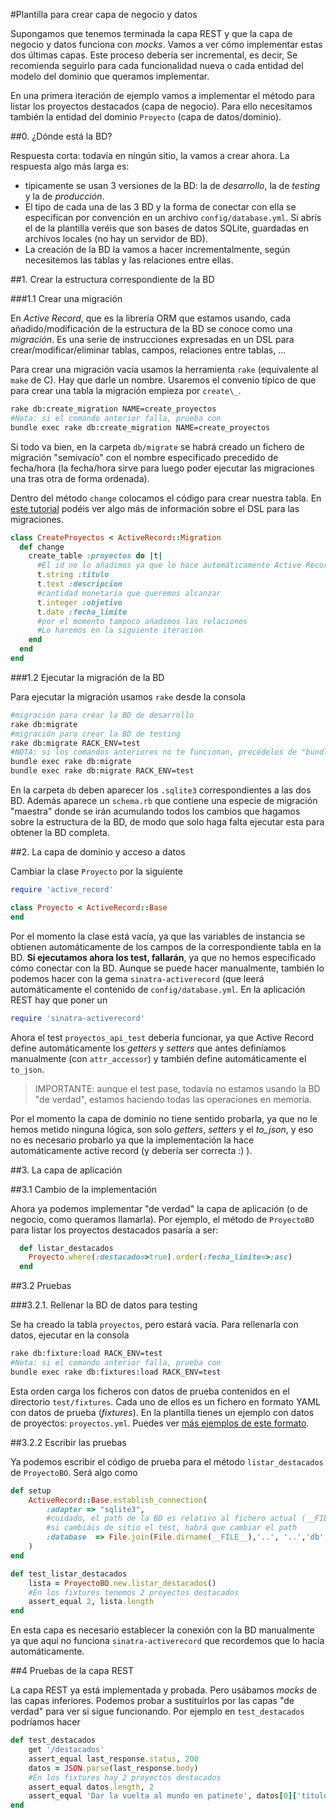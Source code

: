 #Plantilla para crear capa de negocio y datos


Supongamos que tenemos terminada la capa REST y que la capa de negocio y datos funciona con *mocks*. Vamos a ver cómo implementar estas dos últimas capas. Este proceso debería ser incremental, es decir, Se recomienda seguirlo para cada funcionalidad nueva o cada entidad del modelo del dominio que queramos implementar.

En una primera iteración de ejemplo vamos a implementar  el método para listar los proyectos destacados (capa de negocio). Para ello necesitamos también la entidad del dominio `Proyecto` (capa de datos/dominio).


##0. ¿Dónde está la BD?

Respuesta corta: todavía en ningún sitio, la vamos a crear ahora. La respuesta algo más larga es:

- típicamente se usan 3 versiones de la BD: la de *desarrollo*, la de *testing* y la de *producción*. 
- El tipo de cada una de las 3 BD y la forma de conectar con ella se especifican por convención en un archivo `config/database.yml`. Si abrís el de la plantilla veréis que son bases de datos SQLite, guardadas en archivos locales (no hay un servidor de BD).
- La creación de la BD la vamos a hacer incrementalmente, según necesitemos las tablas y las relaciones entre ellas.

##1. Crear la estructura correspondiente de la BD


###1.1 Crear una migración

En *Active Record*, que es la librería ORM que estamos usando, cada añadido/modificación de la estructura de la BD se conoce como una *migración*. Es una serie de instrucciones expresadas en un DSL para crear/modificar/eliminar tablas, campos, relaciones entre tablas, ... 

Para crear una migración vacía usamos la herramienta `rake` (equivalente al `make` de C). Hay que darle un nombre. Usaremos el convenio típico de que para crear una tabla la migración empieza por `create\_`.

```bash
rake db:create_migration NAME=create_proyectos
#Nota: si el comando anterior falla, prueba con 
bundle exec rake db:create_migration NAME=create_proyectos
```

Si todo va bien, en la carpeta `db/migrate` se habrá creado un fichero de migración "semivacío" con el nombre especificado precedido de fecha/hora (la fecha/hora sirve para luego poder ejecutar las migraciones una tras otra de forma ordenada).

Dentro del método `change` colocamos el código para crear nuestra tabla. En [este tutorial](http://guides.rubyonrails.org/migrations.html) podéis ver algo más de información sobre el DSL para las migraciones.

```ruby
class CreateProyectos < ActiveRecord::Migration
  def change
    create_table :proyectos do |t|
      #El id no lo añadimos ya que lo hace automáticamente Active Record
      t.string :titulo
      t.text :descripcion
      #cantidad monetaria que queremos alcanzar
      t.integer :objetivo
      t.date :fecha_limite
      #por el momento tampoco añadimos las relaciones
      #Lo haremos en la siguiente iteración
    end
  end
end
```

###1.2 Ejecutar la migración de la BD

Para ejecutar la migración usamos `rake` desde la consola

```bash
#migración para crear la BD de desarrollo
rake db:migrate
#migración para crear la BD de testing
rake db:migrate RACK_ENV=test
#NOTA: si los comandos anteriores no te funcionan, precédelos de "bundle exec"
bundle exec rake db:migrate
bundle exec rake db:migrate RACK_ENV=test
```

En la carpeta `db` deben aparecer los `.sqlite3` correspondientes a las dos BD. Además aparece un `schema.rb` que contiene una especie de migración "maestra" donde se irán acumulando todos los cambios que hagamos sobre la estructura de la BD, de modo que solo haga falta ejecutar esta para obtener la BD completa.


##2. La capa de dominio y acceso a datos

Cambiar la clase `Proyecto` por la siguiente

```ruby
require 'active_record'

class Proyecto < ActiveRecord::Base
end
```

Por el momento la clase está vacía, ya que las variables de instancia se obtienen automáticamente de los campos de la correspondiente tabla en la BD. **Si ejecutamos ahora los test, fallarán**, ya que no hemos especificado cómo conectar con la BD. Aunque se puede hacer manualmente, también lo podemos hacer con la gema `sinatra-activerecord` (que leerá automáticamente el contenido de `config/database.yml`. En la aplicación REST hay que poner un 

```ruby
require 'sinatra-activerecord'
```


Ahora el test `proyectos_api_test` debería funcionar, ya que Active Record define automáticamente los *getters* y *setters* que antes definíamos manualmente (con `attr_accessor`) y también define automáticamente el `to_json`. 

> IMPORTANTE: aunque el test pase, todavía no estamos usando la BD "de verdad", estamos haciendo todas las operaciones en memoria.


Por el momento la capa de dominio no tiene sentido probarla, ya que no le hemos metido ninguna lógica, son solo *getters*, *setters* y el *to_json*, y eso no es necesario probarlo ya que la implementación la hace automáticamente active record (y debería ser correcta :) ).


##3. La capa de aplicación

##3.1 Cambio de la implementación

Ahora ya podemos implementar "de verdad" la capa de aplicación (o de negocio, como queramos llamarla). Por ejemplo, el método de `ProyectoBO` para listar los proyectos destacados pasaría a ser:

```ruby
  def listar_destacados
    Proyecto.where(:destacado=>true).order(:fecha_limite=>:asc)
  end
```


##3.2 Pruebas
 
###3.2.1. Rellenar la BD de datos para testing

Se ha creado la tabla `proyectos`, pero estará vacía. Para rellenarla con datos, ejecutar en la consola

```bash
rake db:fixture:load RACK_ENV=test
#Nota: si el comando anterior falla, prueba con 
bundle exec rake db:fixtures:load RACK_ENV=test
```

Esta orden carga los ficheros con datos de prueba contenidos en el directorio `test/fixtures`. Cada uno de ellos es un fichero en formato YAML con datos de prueba (*fixtures*). En la plantilla tienes un ejemplo con datos de proyectos: `proyectos.yml`. Puedes ver [más ejemplos de este formato](http://guides.rubyonrails.org/testing.html#the-low-down-on-fixtures).

##3.2.2 Escribir las pruebas

Ya podemos escribir el código de prueba para el método `listar_destacados` de `ProyectoBO`. Será algo como

```ruby
def setup
    ActiveRecord::Base.establish_connection(
        :adapter => "sqlite3",
        #cuidado, el path de la BD es relativo al fichero actual (__FILE__)
        #si cambiáis de sitio el test, habrá que cambiar el path
        :database  => File.join(File.dirname(__FILE__),'..', '..','db','cf_test.sqlite3')
    )
end

def test_listar_destacados
    lista = ProyectoBO.new.listar_destacados()
    #En los fixtures tenemos 2 proyectos destacados
    assert_equal 2, lista.length
end
```

En esta capa es necesario establecer la conexión con la BD manualmente ya que aquí no funciona `sinatra-activerecord` que recordemos que lo hacía automáticamente.

##4 Pruebas de la capa REST


La capa REST ya está implementada y probada. Pero usábamos *mocks* de las capas inferiores. Podemos probar a sustituirlos por las capas "de verdad" para ver si sigue funcionando. Por ejemplo en `test_destacados` podríamos hacer

```ruby
def test_destacados
    get '/destacados'
    assert_equal last_response.status, 200
    datos = JSON.parse(last_response.body)
    #En los fixtures hay 2 proyectos destacados
    assert_equal datos.length, 2
    assert_equal 'Dar la vuelta al mundo en patinete', datos[0]['titulo']
end
```




